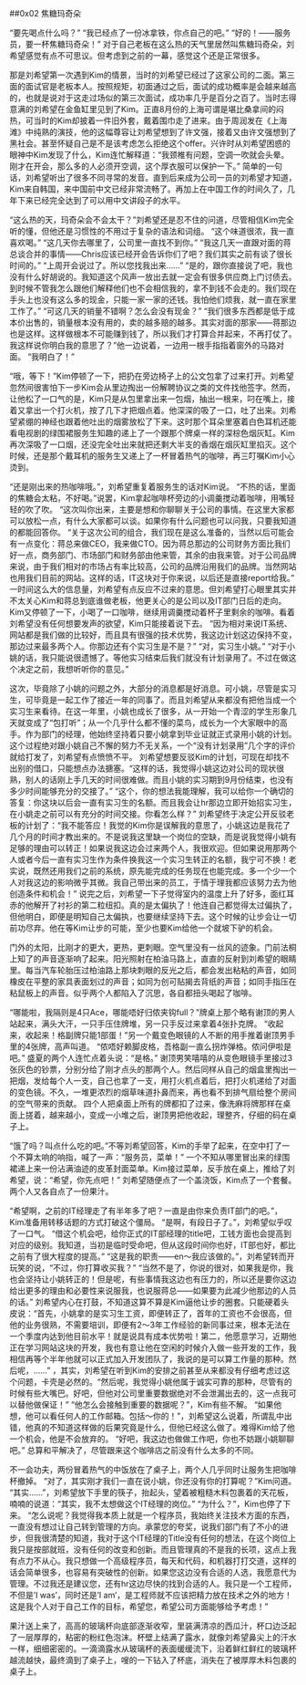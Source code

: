 ##0x02 焦糖玛奇朵

“要先喝点什么吗？”
“我已经点了一份冰拿铁，你点自己的吧。”
“好的！——服务员，要一杯焦糖玛奇朵！”
对于自己老板在这么热的天气里居然叫焦糖玛奇朵，刘希望感觉有点不可思议。但考虑到之前的一幕，感觉这个还是正常很多。

那是刘希望第一次遇到Kim的情景，当时的刘希望已经过了这家公司的二面。第三面的面试官是老板本人。按照规矩，初面通过之后，面试的成功概率是会越来越高的，也就是说对于这走过场似的第三次面试，成功率几乎是百分之百了。当时志得意满的刘希望在金鱼缸里见到了Kim。正直8月份的上海可谓是堪比桑拿间的闷热，可当时的Kim却披着一件旧外套，戴着围巾走了进来。由于周润发在《上海滩》中纯熟的演技，他的这幅尊容让刘希望想到了许文强，接着又由许文强想到了黑社会。甚至怀疑自己是不是该考虑怎么拒绝这个offer。兴许时从刘希望困惑的眼神中Kim发现了什么，Kim连忙解释道：“我颈椎有问题，空调一吹就会头晕。刚才在开会，那么多的人必须开空调，这个厚衣服可以保护一下。”
简单的一句话，刘希望听出了很多不同寻常的发音。直到后来成为公司一员的刘希望才知道，Kim来自韩国，来中国前中文已经非常流畅了。再加上在中国工作的时间久了，几年下来已经完全达到了可以用中文讲段子的水平。

“这么热的天，玛奇朵会不会太干？”刘希望还是忍不住的问道，尽管相信Kim完全听的懂，但他还是习惯性的不用过于复杂的语法和词组。
“这个味道很浓，我一直喜欢喝。”
“这几天你去哪里了，公司里一直找不到你。”
“我这几天一直跟对面的蒋总谈合并的事情——Chris应该已经开会告诉你们了吧？我们其实之前有谈了很长时间的。”
“上周开会说过了。所以您找我出来……”
“是的，跟你直接说了吧，我也没有什么好胡说的。我知道这个风声一放出去就一定会有很多供应商上门讨债去。到时候不管我怎么跟他们解释他们也不会相信我的，拿不到钱不会走的。我们现在手头上也没有这么多的现金，只能一家一家的还钱。我怕他们烦我，就一直在家里工作了。”
“可这几天的销量不错啊？怎么会没有现金？”
“我们很多东西都是低于成本价出售的，销量根本没有用的，卖的越多赔的越多。其实对面的那家——蒋那边也是这样。这样做根本不可能赚到钱了，所以我们才打算合并起来，不再打仗了。我这样说你明白我的意思了？”他一边说着，一边用一根手指指着窗外的马路对面。
“我明白了！”

“哦，等下！”Kim停顿了一下，把扔在旁边椅子上的公文包拿了过来打开。刘希望忽然间很害怕下一步Kim会从里边掏出一份解聘协议之类的文件找他签字。然而，让他松了一口气的是，Kim只是从包里拿出来一包烟，抽出一根来，叼在嘴上，接着又拿出一个打火机，按了几下才把烟点着。他深深的吸了一口，吐了出来。刘希望紧绷的神经也跟着他吐出的烟雾放松了下来。这时那个耳朵里塞着白色耳机还能看电视剧的绿围裙服务生知趣的递上了一个跟那个牌桌一样的深棕色烟灰缸。Kim再次深吸了一口烟，还没完全吐出来就把还剩大半支的香烟在烟灰缸里掐灭。这个时候，还是那个戴耳机的服务生又递上了一杯冒着热气的咖啡，再三叮嘱Kim小心烫到。

“还是刚出来的热咖啡哦。”，刘希望重复着服务生的话对Kim说。
“不热的话，里面的焦糖会太粘，不好喝。”说罢，Kim拿起咖啡杯旁边的小调羹搅动着咖啡，用嘴轻轻的吹了吹。
“这次叫你出来，主要是想和你聊聊关于公司的事情。在这里大家都可以放松一点，有什么大家都可以谈。如果你有什么问题也可以问我，只要我知道的都能回答你。
“关于这次公司的组合，我们现在是这么准备的，当然以后可能会有一点变化：蒋总来做CEO，我来做CTO。因为蒋总那边的公司财务方面比我们好一点，商务部门、市场部门和财务部由他来管，其余的由我来管。对于公司品牌来说，由于我们相对的市场占有率比较高，公司的品牌沿用我们的品牌。当然网站也用我们目前的网站。这样的话，IT这块对于你来说，以后还是直接report给我。”
一时间这么大的信息量，刘希望有点反应不过来的意思。但刘希望打心眼里其实并不太关心Kim和蒋总到底谁做老板，他更关心的是公司以及IT部门日后的走向。
Kim又停顿了一下，小喝了一口咖啡，继续用调羹搅动着杯子里剩余的咖啡。看着刘希望没有任何想要发声的欲望，Kim只能接着说下去。
“因为相对来说IT系统、网站都是我们做的比较好，而且具有很强的技术优势，我这边计划这边保持不变，那边过来最多两个人。你那边还有个实习生是不是？”
“对，实习生小姚。”
“对于小姚的话，我只能说很遗憾了。等他实习结束后我们就没有计划录用了。不过在做这个决定之前，我想听听你的意见。”

这次，毕竟除了小姚的问题之外，大部分的消息都是好消息。可小姚，尽管是实习生，可毕竟是一起工作了接近一年的同事了。而且刘希望从来都没有把他当成一个实习生来看待。在这一年里，小姚也成长了很多，从一开始一个青涩的学生形象几天就变成了“包打听”；从一个几乎什么都不懂的菜鸟，成长为一个大家眼中的高手。作为部门的经理，他始终坚持着只要小姚拿到毕业证就正式录用小姚的计划。这个过程绝对跟小姚自己不懈的努力不无关系，一个“没有计划录用”几个字的评价就给打发了，刘希望有点愤愤不平。
刘希望想要反驳Kim的计划，可现在却找不出别的借口，只能想点办法搪塞。“这样的话，我觉得小姚这边对公司的现状很熟，别人的话刚上手几天的时间很难做。而且小姚的实习期到9月份结束，也没有多少时间能够充分的交接了。”
“这个，你的想法我能理解，我可以给你一个确切的答复：你这块以后会一直有实习生的名额。而且我会让hr那边立即开始招实习生，在小姚走之前可以有充分的时间交接。你看怎么样？”
刘希望终于决定公开反驳老板的计划了：“我不能答应！我觉的Kim你是误解我的意思了，小姚这边是我花了几个月的时间才教出来的。不是说我这里缺一个岗位的空缺，而是说我觉得小姚有足够的理由可以转正！如果说我这边会过来两个人，我很欢迎。但如果说用那两个人或者今后一直有实习生作为条件换我这一个实习生转正的名额，我宁可不换！老实说，既然还用我们之前的系统，原先能完成的任务现在也能完成。多一个少一个人对我这边的影响微乎其微。我自己带出来的员工，于情于理我都应该努力去为他创造条件和机会！”
说完之后，刘希望一下子觉得室内的温度上升了好多，面红耳赤的他解开了衬衫的第二粒纽扣。真的是太偏执了！他连自己都觉得太过偏执了，但他明白，即便是明知自己太偏执，也要继续坚持下去。这个时候的让步会让一切前功尽弃。他在等Kim让步的可能，至少也要Kim给他一个就坡下驴的机会。

门外的太阳，比刚才的更大，更热，更刺眼。空气里没有一丝风的迹象。门前法桐上知了的声音逐渐响了起来。阳光照射在柏油马路上，直直的反射到刘希望的眼睛里。每当汽车轮胎压过柏油路上那块刺眼的反光之后，都会发出粘粘的声音，如同橡皮在平整的家具表面划过的声音；如同为创可贴揭去背纸的声音；如同手指压在粘鼠板上的声音。似乎两个人都陷入了沉思，各自都扭头喝起了咖啡。

“哪能啦，我隔则是4只Ace，哪能唔好归侬夹钩full？”牌桌上那个略有谢顶的男人站起来，满头大汗，一只手压住牌堆，另一只手反过来拿着4张扑克牌。
“收起来，收起来！格副牌只能1部蛋！”另一个戴变色眼镜的人不断的用手推着谢顶男手里的4张牌，高声叫道。
“侬唔好赖脚皮格，吾格副一直么拐炸弹格。侬问伊啦是吧。”
盛夏的两个人连忙点着头说：“是格。”
谢顶男笑嘻嘻的从变色眼镜手里接过3张灰色的钞票，分别分给了刚才点头的那两个人。然后同样从自己的烟盒里掏出一把烟，发给每个人一支，自己也拿了一支，用打火机点着后，把打火机递给了对面的变色镜。不久，一堆更浓烈的烟草味道扑鼻而来，再也看不到排气扇给整个房间的空气带来的贡献。
四个人把桌面上所有的牌都扣了过来，像洗麻将牌那样在桌面上搓着，越来越小，变成一小堆之后，谢顶男把他收起，理整齐，仔细的码在桌子上。

“饿了吗？叫点什么吃的吧。”不等刘希望回答，Kim的手举了起来，在空中打了一个不算太响的响指，喊了一声：“服务员，菜单！”
一个不知从哪里冒出来的绿围裙递上来一份沾满油迹的皮革封面菜单。Kim接过菜单，反手放在桌上，推给了刘希望，说：“希望，你先点吧！”
刘希望随便点了一个盖浇饭，Kim点了一个套餐。两个人又各自点了一份果汁。

“希望啊，之前的IT经理走了有半年多了吧？一直是由你来负责IT部门的吧。”，Kim准备用转移话题的方式打破这个僵局。
“是啊，有段日子了。”，刘希望似乎叹了一口气。
“借这个机会吧，给你正式的IT部经理的title吧，工钱方面也会提高到对应的级别。我知道，当初是临时受命吧，但从这段时间你也好，IT部也好，都比之前有了很大程度的提高。”
“这是我的职责——en～我应该做的。”，刘希望转而开玩笑的说，“不过，你打算收买我？”
“当然不是了，你说的很对，如果我是你，我也会坚持让小姚转正的！但是呢，有些事情我这边也有压力的，所以还是要你这边给出更多的理由和必要性来说服我，也说服蒋总——如果要为此减少他那边的人员的话。”
刘希望内心在打鼓，不知道这算不算是Kim逼他让步的圈套。只能硬着头皮说：“首先，小姚拿的是实习生工资，即便转正了，首年的工资也不会很高，但他的业务很熟，不需要培训，即便有2～3年工作经验的新同事过来，根本无法在一个季度内达到他目前水平！就是说具有成本优势啦！第二，他愿意学习，近期他正在学习网站这块的开发，我也有意让他在空闲的时候介入做一些开发的工作，我相信再等个半年他就可以正式加入开发团队了，我说的是可以算工作量的那种。然后呢，……” ，其实，刘希望在听到Kim的安排之前甚至从来都没有仔细考虑过这个问题，卡壳是必然的。“然后呢，我觉得小姚他属于诚实可靠的那种，尽管有的时候有些大嘴巴。好吧，但他对公司里重要数据绝对不会泄漏出去的，这一点我可以替他做保证！”
“他怎么会接触到重要的数据呢？”，Kim有些不解。
“如果他想，他可以看任何人的工作邮箱。包括～你的！”，刘希望这么说着，所谓乱中出错，他真的不知道这样做的后果究竟是什么，但他已经这么做了。难得Kim给了他一个机会，他是不会放弃的。
“好吧，我这边也做做工作吧，你也不妨跟小姚聊聊吧。”
总算和平解决了，尽管跟来这个咖啡店之前没有什么太多的不同。

不一会功夫，两份冒着热气的中饭放在了桌子上，两个人几乎同时让服务生把咖啡杯撤掉。
“对了，其实刚才我们一直在说小姚，你还没有你的打算呢？”Kim问道。
“其实……”，刘希望放下手里的筷子，抬起头，望着被粗糙木料包裹着的天花板，喃喃的说道：“其实，我不太想做这个IT经理的岗位。”
“为什么？”，Kim也停了下来。
“怎么说呢？我觉得我本质上就是一个程序员，我始终关注技术方面的东西，一直没有想过让自己转到管理的方向。承蒙您的夸奖，说我们部门有了不小的进步，但我很清楚的知道，我对于这个IT经理的Title没有任何的想法，在这个岗位上我只是按部就班，没有任何的改变和创新。而且管理真的不是我的长项，这点上我有点力不从心。我只想做一个高级程序员，每天和代码，和机器打打交道，这样的话会简单很多，也容易有突破性的创新。如果您这边没有合适的人选，我愿意代为管理。不过我还是建议您，还有hr这边尽快的找到合适的人。我只是一个工程师，不但是’I was’，同时还是’I am’，是工程师就不应该把精力放在技术之外的地方！这是我个人对于自己工作的目标，希望您，希望公司方面能够给予考虑！”

果汁送上来了，高高的玻璃杯向底部逐渐收窄，里装满清凉的西瓜汁，杯口边泛起了一层厚厚的，粘密的粉红色泡沫。杯壁上结满了露水，就像刘希望鼻尖上的汗水一样，细细密密的。一滴滴露水从玻璃杯的表面缓缓流下，沿着鲜红鲜红的玻璃杯越流越快，最终滴到了桌子上，嗖的一下钻入了杯底，消失在了被厚厚木料包裹的桌子上。